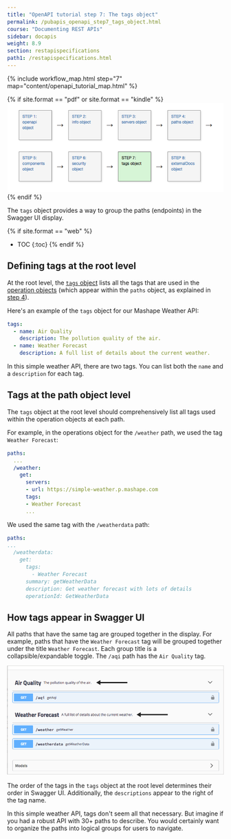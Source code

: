 ```yaml
---
title: "OpenAPI tutorial step 7: The tags object"
permalink: /pubapis_openapi_step7_tags_object.html
course: "Documenting REST APIs"
sidebar: docapis
weight: 8.9
section: restapispecifications
path1: /restapispecifications.html
---
```


{% include workflow_map.html step="7" map="content/openapi_tutorial_map.html"  %}

{% if site.format == "pdf" or site.format == "kindle" %}
<img src="images/openapistep7.png"/>
{% endif %}

The `tags` object provides a way to group the paths (endpoints) in the Swagger UI display.

{% if site.format == "web" %}
* TOC
{:toc}
{% endif %}

## Defining tags at the root level

At the root level, the [`tags` object](https://github.com/OAI/OpenAPI-Specification/blob/master/versions/3.0.0.md#tagObject) lists all the tags that are used in the [operation objects](https://github.com/OAI/OpenAPI-Specification/blob/master/versions/3.0.0.md#operationObject) (which appear within the `paths` object, as explained in [step 4](pubapis_openapi_step4_paths_object.html)).

Here's an example of the `tags` object for our Mashape Weather API:

```yaml
tags:
  - name: Air Quality
    description: The pollution quality of the air.
  - name: Weather Forecast
    description: A full list of details about the current weather.
```

In this simple weather API, there are two tags. You can list both the `name` and a `description` for each tag.

## Tags at the path object level

The `tags` object at the root level should comprehensively list all tags used within the operation objects at each path.

For example, in the operations object for the `/weather` path, we used the tag `Weather Forecast`:

```yaml
paths:
  ...
  /weather:
    get:
      servers:
      - url: https://simple-weather.p.mashape.com
      tags:
      - Weather Forecast
      ...
```

We used the same tag with the `/weatherdata` path:

```yaml
paths:
...
  /weatherdata:
    get:
      tags:
        - Weather Forecast
      summary: getWeatherData
      description: Get weather forecast with lots of details
      operationId: GetWeatherData
```

## How tags appear in Swagger UI

All paths that have the same tag are grouped together in the display. For example, paths that have the `Weather Forecast` tag will be grouped together under the title `Weather Forecast`. Each group title is a collapsible/expandable toggle. The `/aqi` path has the `Air Quality` tag.

<a href="/learnapidoc/assets/files/swagger/"><img src="images/openapitutorial_tags.png" /></a>

The order of the tags in the `tags` object at the root level determines their order in Swagger UI. Additionally, the `descriptions` appear to the right of the tag name.

In this simple weather API, tags don't seem all that necessary. But imagine if you had a robust API with 30+ paths to describe. You would certainly want to organize the paths into logical groups for users to navigate.
